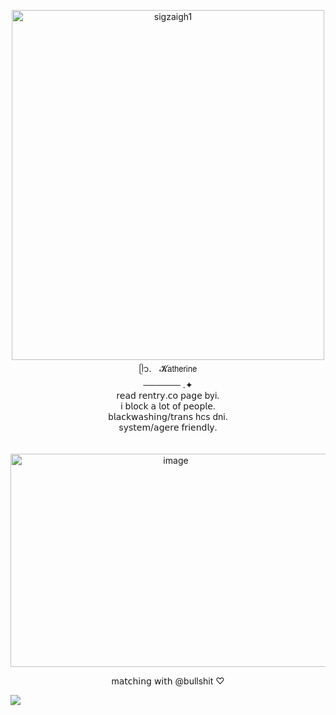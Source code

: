 

<p align="center">
<img width="500" height="560" alt="sigzaigh1" src="https://github.com/user-attachments/assets/13d44613-eb0c-4b8c-a952-4615be4e0aa0" />
 </br>
ᥫ᭡.ㅤ𝓚𝖺𝗍𝗁𝖾𝗋𝗂𝗇𝖾 </br>
────── .✦ </br>
r𝖾𝖺𝖽 𝗋𝖾𝗇𝗍𝗋𝗒.𝖼𝗈 𝗉𝖺𝗀𝖾 byi. </br>
i 𝖻𝗅𝗈𝖼𝗄 𝖺 𝗅𝗈𝗍 𝗈𝖿 𝗉𝖾𝗈𝗉𝗅𝖾. </br>
b𝗅𝖺𝖼𝗄𝗐𝖺𝗌𝗁𝗂𝗇𝗀/𝗍𝗋𝖺𝗇𝗌 hc𝗌 dni. </br>
s𝗒𝗌𝗍𝖾𝗆/𝖺𝗀𝖾𝗋𝖾 𝖿𝗋𝗂𝖾𝗇𝖽𝗅𝗒. </br>
ㅤㅤ  </br>
</p>
<p align="center">
<img width="513" height="341" alt="image" align="center" src="https://github.com/user-attachments/assets/a13910b6-1119-48ac-9aa5-fbeeb9387238" />
</p>



<p align="center">
 m𝖺𝗍𝖼𝗁𝗂𝗇𝗀 𝗐𝗂𝗍𝗁 @bullshit ♡
</p>


 <img src="https://komarev.com/ghpvc/?username=tonightyouaremine&style=pixel" /> </br>
